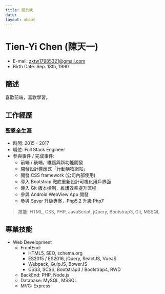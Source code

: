 ```yaml
---
title: 關於我
date:
layout: about
---
```

# Tien-Yi Chen (陳天一)
* E-mail: zxtw17985321@gmail.com
* Birth Date: Sep. 18th, 1990

## 簡述
喜歡前端，喜歡學習。

## 工作經歷
### 聖恩全生涯
* 時間: 2015 - 2017
* 職位: Full Stack Engineer
* 參與事件 / 完成事件:
  * 前端 / 後端，維護與新功能開發
  * 開發設計響應式「行動購物網站」
  * 開發 CSS framework (公司內部使用)
  * 導入 Bootstrap 徹底重新設計可視化用戶界面
  * 導入 Git 版本控制，維護效率提升流程
  * 參與 Android WebView App 開發
  * 參與 Sever 升級專案，Php5.2 升級 Php7

> 技能: HTML, CSS, PHP, JavaScript, jQuery, Bootstrap3, Git, MSSQL

## 專業技能
* Web Development
  * FrontEnd: 
    * HTML5, SEO, schema.org
    * ES2015 / ES2016, jQuery, ReactJS, VueJS
    * Webpack, GulpJS, BowerJS
    * CSS3, SCSS, Bootstrap3 / Bootstrap4, RWD 
  * BackEnd: PHP, Node.js
  * Database: MySQL, MSSQL
  * MVC: Express